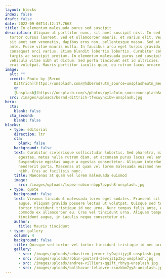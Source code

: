 ```yaml
---
layout: blocks
index: false
draft: false
date: 2022-09-06T14:12:17.766Z
title: In elementum malesuada purus sed suscipit
description: Aliquam ut porttitor nunc, sit amet suscipit nisl. In sed est vitae
  tortor cursus laoreet. Sed et ullamcorper mauris, et varius elit. Vestibulum
  sit amet sem venenatis, dapibus eros non, pellentesque massa. Sed at fringilla
  ante. Fusce vitae mauris nulla. In faucibus arcu eget turpis gravida, ut
  consequat orci varius. Etiam blandit lobortis lobortis. Curabitur commodo
  turpis ac suscipit pretium. In elementum malesuada purus sed suscipit. Duis
  vehicula vitae nibh ut dictum. Sed porta tincidunt est id ultricies. Aliquam
  erat volutpat. Mauris porttitor iaculis quam, eu rutrum lacus ornare id.
image:
  alt: ""
  credit: Photo by [Bernd
    Dittrich](https://unsplash.com/@hdbernd?utm_source=unsplash&utm_medium=referral&utm_content=creditCopyText)
    on
    [Unsplash](https://unsplash.com/s/photos/pyla?utm_source=unsplash&utm_medium=referral&utm_content=creditCopyText)
  src: /images/uploads/bernd-dittrich-tfwcwynxibw-unsplash.jpg
hero:
  cta:
    blank: false
  cta_second:
    blank: false
blocks:
  - type: editorial
    direction: ltr
    cta:
      blank: false
    background: false
    text: Curabitur scelerisque sollicitudin lobortis. Sed pharetra, massa eu varius
      egestas, metus nulla rutrum diam, et accumsan purus lacus vel ante.
      Suspendisse egestas augue a egestas consectetur. Aliquam interdum
      hendrerit porta. Maecenas at quam vel lorem malesuada euismod nec vel
      nibh. Cras ac facilisis nunc.
    title: Maecenas at quam vel lorem malesuada euismod
    image:
      src: /images/uploads/lopez-robin-nbpp7pzpsh8-unsplash.jpg
  - type: quote
    background: false
    text: Vivamus tincidunt malesuada lorem eget sodales. Praesent sit amet risus
      augue. Aliquam gravida posuere lectus ut volutpat. Quisque sed tortor vel
      tortor tincidunt tristique id nec urna. Nunc tempus felis ante, eget
      commodo ex ullamcorper eu. Cras vel tincidunt urna. Aliquam tempor
      tincidunt augue, in iaculis neque consectetur et.
    author:
      title: Mauris tincidunt
  - type: gallery
    column: 4
    background: false
    title: Quisque sed tortor vel tortor tincidunt tristique id nec urna.
    gallery:
      - src: /images/uploads/sebastien-jermer-ty9wjiijyj0-unsplash.jpg
      - src: /images/uploads/robin-goutard-3evcj31p35q-unsplash.jpg
      - src: /images/uploads/andrea-villiers-qgift_rbhyg-unsplash.jpg
      - src: /images/uploads/balthazar-lelievre-zsozkbm7yy8-unsplash.jpg
---
```


